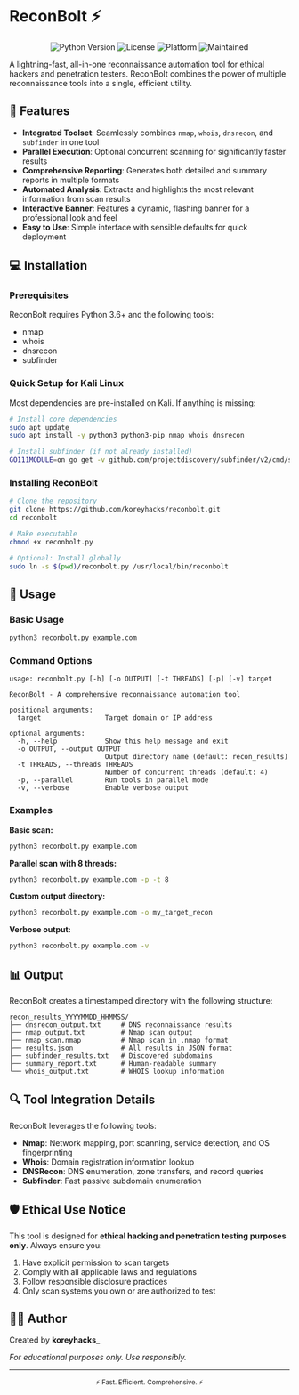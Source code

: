 # ReconBolt ⚡

<p align="center">
  <img src="https://img.shields.io/badge/python-3.6+-blue.svg" alt="Python Version">
  <img src="https://img.shields.io/badge/license-MIT-green.svg" alt="License">
  <img src="https://img.shields.io/badge/platform-Linux%20%7C%20Kali-lightgrey.svg" alt="Platform">
  <img src="https://img.shields.io/badge/maintained%3F-yes-brightgreen.svg" alt="Maintained">
</p>

A lightning-fast, all-in-one reconnaissance automation tool for ethical hackers and penetration testers. ReconBolt combines the power of multiple reconnaissance tools into a single, efficient utility.

## 🔋 Features

- **Integrated Toolset**: Seamlessly combines `nmap`, `whois`, `dnsrecon`, and `subfinder` in one tool
- **Parallel Execution**: Optional concurrent scanning for significantly faster results
- **Comprehensive Reporting**: Generates both detailed and summary reports in multiple formats
- **Automated Analysis**: Extracts and highlights the most relevant information from scan results
- **Interactive Banner**: Features a dynamic, flashing banner for a professional look and feel
- **Easy to Use**: Simple interface with sensible defaults for quick deployment

## 💻 Installation

### Prerequisites

ReconBolt requires Python 3.6+ and the following tools:

- nmap
- whois
- dnsrecon
- subfinder

### Quick Setup for Kali Linux

Most dependencies are pre-installed on Kali. If anything is missing:

```bash
# Install core dependencies
sudo apt update
sudo apt install -y python3 python3-pip nmap whois dnsrecon

# Install subfinder (if not already installed)
GO111MODULE=on go get -v github.com/projectdiscovery/subfinder/v2/cmd/subfinder
```

### Installing ReconBolt

```bash
# Clone the repository
git clone https://github.com/koreyhacks/reconbolt.git
cd reconbolt

# Make executable
chmod +x reconbolt.py

# Optional: Install globally
sudo ln -s $(pwd)/reconbolt.py /usr/local/bin/reconbolt
```

## 🚀 Usage

### Basic Usage

```bash
python3 reconbolt.py example.com
```

### Command Options

```
usage: reconbolt.py [-h] [-o OUTPUT] [-t THREADS] [-p] [-v] target

ReconBolt - A comprehensive reconnaissance automation tool

positional arguments:
  target                Target domain or IP address

optional arguments:
  -h, --help            Show this help message and exit
  -o OUTPUT, --output OUTPUT
                        Output directory name (default: recon_results)
  -t THREADS, --threads THREADS
                        Number of concurrent threads (default: 4)
  -p, --parallel        Run tools in parallel mode
  -v, --verbose         Enable verbose output
```

### Examples

**Basic scan:**
```bash
python3 reconbolt.py example.com
```

**Parallel scan with 8 threads:**
```bash
python3 reconbolt.py example.com -p -t 8
```

**Custom output directory:**
```bash
python3 reconbolt.py example.com -o my_target_recon
```

**Verbose output:**
```bash
python3 reconbolt.py example.com -v
```

## 📊 Output

ReconBolt creates a timestamped directory with the following structure:

```
recon_results_YYYYMMDD_HHMMSS/
├── dnsrecon_output.txt     # DNS reconnaissance results
├── nmap_output.txt         # Nmap scan output
├── nmap_scan.nmap          # Nmap scan in .nmap format
├── results.json            # All results in JSON format
├── subfinder_results.txt   # Discovered subdomains
├── summary_report.txt      # Human-readable summary
└── whois_output.txt        # WHOIS lookup information
```

## 🔍 Tool Integration Details

ReconBolt leverages the following tools:

- **Nmap**: Network mapping, port scanning, service detection, and OS fingerprinting
- **Whois**: Domain registration information lookup
- **DNSRecon**: DNS enumeration, zone transfers, and record queries
- **Subfinder**: Fast passive subdomain enumeration

## 🛡️ Ethical Use Notice

This tool is designed for **ethical hacking and penetration testing purposes only**. Always ensure you:

1. Have explicit permission to scan targets
2. Comply with all applicable laws and regulations
3. Follow responsible disclosure practices
4. Only scan systems you own or are authorized to test

## 👨‍💻 Author

Created by **koreyhacks_**

*For educational purposes only. Use responsibly.*

---

<p align="center">
  <sub>⚡ Fast. Efficient. Comprehensive. ⚡</sub>
</p>
